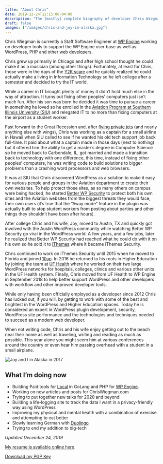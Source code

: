 ```yaml
---
title: "About Chris"
date: 2019-12-24T12:15:00-04:00
description: "The [mostly] complete biography of developer Chris Wiegman."
draft: false
images: ["/images/chris-and-joy-in-alaska.jpg"]
---
```


Chris Wiegman is currently a Staff Software Engineer at [WP Engine](https://wpengine.com/ "WP Engine managed WordPress hosting") working on developer tools to support the WP Engine user base as well as WordPress, PHP and other web developers.

Chris grew up primarily in Chicago and after high school thought he could make it as a musician (among other things). Fortunately, at least for Chris, those were in the days of the [Y2K scare](https://en.wikipedia.org/wiki/Year_2000_problem "primer on Y2K") and he quickly realized he could actually make a living in Information Technology so he left college after a semester and decided to try the IT world.

While a career in IT brought plenty of money it didn’t hold much else in the way of attraction. It turns out fixing other peoples’ computers just isn’t much fun. After his son was born he decided it was time to pursue a career in something he loved so he enrolled in the [Aviation Program at Southern Illinois University (SIU)](https://aviation.siu.edu/ "SIU Aviation") and relegated IT to no more than fixing computers at the airport as a student worker.

Fast forward to the Great Recession and, after [flying private jets](http://www.airliners.net/photo/Untitled/Cessna-560-Citation-V/951877?qsp=eJwtjEEKwkAMRe%2BStQuL0EV39gK68AIx%2BWixdsZMQIfSuxsHd4/34K0kaXF8/FIzaKACNrnTjjIbPwsNKz1Q38k0mJZ%2B/7pGLMl8rCGUHUcRZIf%2B/ckU9kso0j63%2BHYBsHNjOvThdSp55vaA8zTTtn0BCc4uQg%3D%3D "landing a Citation V in Naples, FL") (and nearly anything else with wings), Chris was working as a captain for a small airline in Hawaii when SIU called to see if he wanted his old tech support job back full-time. It paid about what a captain made in those days (next to nothing) but it offered him the ability to get a master’s degree in Computer Science so he moved back to Carbondale, IL, got married and made a transition back to technology with one difference, this time, instead of fixing other peoples’ computers, he was writing code to build solutions to bigger problems than a crashing word processors and web browsers.

It was at SIU that Chris discovered WordPress as a solution to make it easy for various people and groups in the Aviation department to create their own websites. To help protect those sites, as so many others on campus were being hacked, he started [Better WP Security](https://wordpress.org/plugins/better-wp-security/ "iThemes Security (formerly Better WP Security) on WordPress.org") to protect both his own sites and the Aviation websites from the biggest threats they would face, their own users (it’s true that the “Away mode” feature in the plugin was actually built to stop student workers from posting about parties and other things they shouldn’t have been after hours).

After college Chris and his wife, Joy, moved to Austin, TX and quickly got involved with the Austin WordPress community while watching Better WP Security go viral in the WordPress world. A few years, and a few jobs, later he realized that Better WP Security had reached what he could do with it on his own so he sold it to [iThemes](http://ithemes.com/ "iThemes WordPress plugins") where it became iThemes Security.

Chris continued to work on iThemes Security until 2015 when he moved to Florida and joined [10up](https://10up.com/ "10up's homepage"). In 2016 he returned to his roots in Higher Education by joining the team at [UF Health](https://ufhealth.org/ "University of Florida Health") where he worked on their two large WordPress networks for hospitals, colleges, clinics and various other units in the UF Health system. Finally, Chris moved from UF Health to WP Engine in September 2018 to help better support WordPress and other developers with workflow and other improved developer tools.

While only having been officially employed as a developer since 2012 Chris has lucked out, if you will, by getting to work with some of the best and brightest in the WordPress and Higher Education spaces. Today he is considered an expert in WordPress plugin development, security, WordPress site performance and the technologies and techniques needed to succeed as a modern web developer.

When not writing code, Chris and his wife enjoy getting out to the beach near their home as well as traveling, writing and reading as much as possible. This year alone you might seem him at various conferences around the country or even hear him passing overhead with a student in a small airplane.

![Joy and I in Alaska in 2017](/images/chris-and-joy-in-alaska.jpg)

## What I’m doing now

* Building Paid tools for [Local](https://localbyflywheel.com/) in GoLang and PHP for [WP Engine](https://wpengine.com/ "WP Engine managed WordPress hosting").
* Working on new articles and posts for ChrisWiegman.com
* Trying to put together new talks for 2020 and beyond
* Building a life-logging site to track the data I want in a privacy-friendly way using WordPress
* Improving my physical and mental health with a combination of exercise and attempting to eat better
* Slowly learning German with [Duolingo](https://wieg.co/duolingo "Duolingo language learning app")
* Trying to end my addition to big-tech

_Updated December 24, 2019_

[My resume is available online here](http://wieg.co/resume "Chris Wiegman's resume").

[Download my PGP Key](http://wieg.co/pgp)
